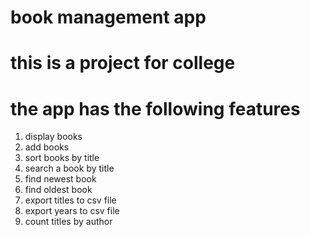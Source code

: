 # book management app

# this is a project for college

# the app has the following features

1. display books
2. add books
3. sort books by title
4. search a book by title
5. find newest book
6. find oldest book
7. export titles to csv file
8. export years to csv file
9. count titles by author
